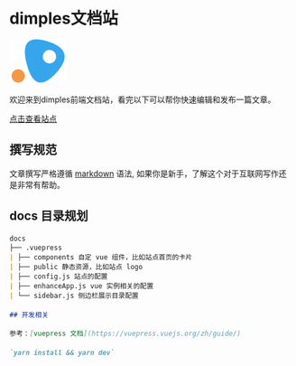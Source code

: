 # dimples文档站

![](./docs/.vuepress/public/logo.png)

欢迎来到dimples前端文档站，看完以下可以帮你快速编辑和发布一篇文章。

[点击查看站点](http://f2e.gitlab.dxy/toh/jobmd_doc/)

## 撰写规范

文章撰写严格遵循 [markdown](https://www.jianshu.com/p/191d1e21f7ed) 语法, 如果你是新手，了解这个对于互联网写作还是非常有帮助。
## docs 目录规划

```markdown
docs
├── .vuepress
| ├── components 自定 vue 组件，比如站点首页的卡片
| ├── public 静态资源，比如站点 logo
| ├── config.js 站点的配置
| ├── enhanceApp.js vue 实例相关的配置
| └── sidebar.js 侧边栏展示目录配置

## 开发相关

参考：[vuepress 文档](https://vuepress.vuejs.org/zh/guide/)

`yarn install && yarn dev`
